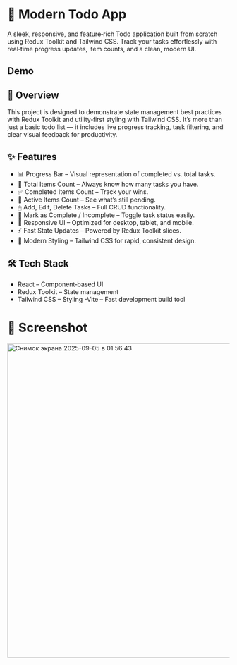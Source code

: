 # 📝 Modern Todo App
A sleek, responsive, and feature‑rich Todo application built from scratch using Redux Toolkit and Tailwind CSS. Track your tasks effortlessly with real‑time progress updates, item counts, and a clean, modern UI.

## Demo

## 🚀 Overview
This project is designed to demonstrate state management best practices with Redux Toolkit and utility‑first styling with Tailwind CSS. It’s more than just a basic todo list — it includes live progress tracking, task filtering, and clear visual feedback for productivity.
## ✨ Features
- 📊 Progress Bar – Visual representation of completed vs. total tasks.
- 📌 Total Items Count – Always know how many tasks you have.
- ✅ Completed Items Count – Track your wins.
- 🔄 Active Items Count – See what’s still pending.
- 🖱 Add, Edit, Delete Tasks – Full CRUD functionality.
- 🎯 Mark as Complete / Incomplete – Toggle task status easily.
- 🎨 Responsive UI – Optimized for desktop, tablet, and mobile.
- ⚡ Fast State Updates – Powered by Redux Toolkit slices.
- 💅 Modern Styling – Tailwind CSS for rapid, consistent design.

## 🛠 Tech Stack
- React – Component‑based UI
- Redux Toolkit – State management
- Tailwind CSS – Styling
 -Vite – Fast development build tool
# 📸 Screenshot
<img width="1280" height="713" alt="Снимок экрана 2025-09-05 в 01 56 43" src="https://github.com/user-attachments/assets/e7ada907-7558-4f5a-b73c-ebbc68944866" />
